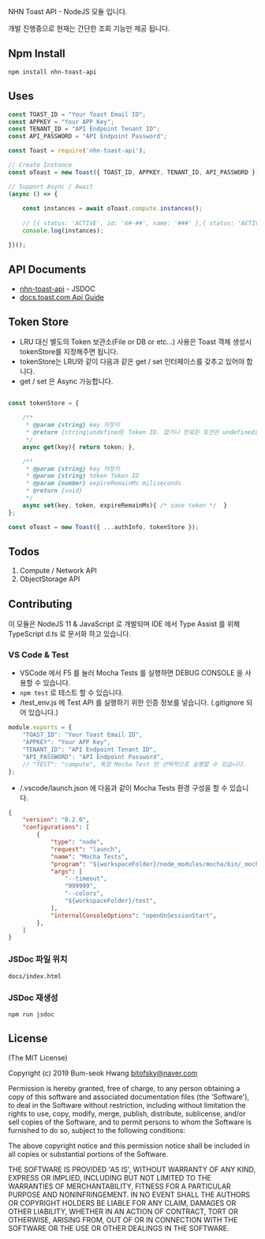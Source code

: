 NHN Toast API - NodeJS 모듈 입니다.

개발 진행중으로 현재는 간단한 조회 기능만 제공 됩니다.

## Npm Install
    npm install nhn-toast-api

## Uses
``` javascript
const TOAST_ID = "Your Toast Email ID";
const APPKEY = "Your APP Key";
const TENANT_ID = "API Endpoint Tenant ID";
const API_PASSWORD = "API Endpoint Password";

const Toast = require('nhn-toast-api');

// Create Instance
const oToast = new Toast({ TOAST_ID, APPKEY, TENANT_ID, API_PASSWORD });

// Support Async / Await
(async () => {
    
    const instances = await oToast.compute.instances();
    
    // [{ status: 'ACTIVE', id: '6#-##', name: '###' },{ status: 'ACTIVE', id: 'd#-##', name: '###' }]
    console.log(instances);

})();
```

## API Documents
* [nhn-toast-api](https://bitofsky.github.io/nhn-toast-api) - JSDOC
* [docs.toast.com Api Guide](https://docs.toast.com/ko/Compute/Instance/ko/api-guide/)

## Token Store
 - LRU 대신 별도의 Token 보관소(File or DB or etc...) 사용은 Toast 객체 생성시 tokenStore를 지정해주면 됩니다.
 - tokenStore는 LRU와 같이 다음과 같은 get / set 인터페이스를 갖추고 있어야 합니다.
 - get / set 은 Async 가능합니다.

``` javascript

const tokenStore = {

    /**
     * @param {string} key 저장키
     * @return {string|undefined} Token ID. 없거나 만료된 토큰은 undefined를 반환합니다.
     */
    async get(key){ return token; },

    /**
     * @param {string} key 저장키
     * @param {string} token Token ID
     * @param {number} expireRemainMs miliseconds
     * @return {void}
     */
    async set(key, token, expireRemainMs){ /* save token */  }
};

const oToast = new Toast({ ...authInfo, tokenStore });
```


## Todos
1. Compute / Network API
1. ObjectStorage API

## Contributing

이 모듈은 NodeJS 11 & JavaScript 로 개발되며 IDE 에서 Type Assist 를 위해 TypeScript d.ts 로 문서화 하고 있습니다.

### VS Code & Test

* VSCode 에서 F5 를 눌러 Mocha Tests 를 실행하면 DEBUG CONSOLE 을 사용할 수 있습니다.
* ``` npm test ``` 로 테스트 할 수 있습니다.
* /test_env.js 에 Test API 를 실행하기 위한 인증 정보를 넣습니다. (.gitignore 되어 있습니다.)

``` javascript
module.exports = {
    "TOAST_ID": "Your Toast Email ID",
    "APPKEY": "Your APP Key",
    "TENANT_ID": "API Endpoint Tenant ID",
    "API_PASSWORD": "API Endpoint Password",
    // "TEST": "compute", 특정 Mocha Test 만 선택적으로 실행할 수 있습니다.
};
```

* /.vscode/launch.json 에 다음과 같이 Mocha Tests 환경 구성을 할 수 있습니다.
    
``` json
{
    "version": "0.2.0",
    "configurations": [
        {
            "type": "node",
            "request": "launch",
            "name": "Mocha Tests",
            "program": "${workspaceFolder}/node_modules/mocha/bin/_mocha",
            "args": [
                "--timeout",
                "999999",
                "--colors",
                "${workspaceFolder}/test",
            ],
            "internalConsoleOptions": "openOnSessionStart",
        },
    ]
}
```

### JSDoc 파일 위치
    docs/index.html

### JSDoc 재생성
    npm run jsdoc

## License
(The MIT License)

Copyright (c) 2019 Bum-seok Hwang bitofsky@naver.com

Permission is hereby granted, free of charge, to any person obtaining a copy of this software and associated documentation files (the 'Software'), to deal in the Software without restriction, including without limitation the rights to use, copy, modify, merge, publish, distribute, sublicense, and/or sell copies of the Software, and to permit persons to whom the Software is furnished to do so, subject to the following conditions:

The above copyright notice and this permission notice shall be included in all copies or substantial portions of the Software.

THE SOFTWARE IS PROVIDED 'AS IS', WITHOUT WARRANTY OF ANY KIND, EXPRESS OR IMPLIED, INCLUDING BUT NOT LIMITED TO THE WARRANTIES OF MERCHANTABILITY, FITNESS FOR A PARTICULAR PURPOSE AND NONINFRINGEMENT. IN NO EVENT SHALL THE AUTHORS OR COPYRIGHT HOLDERS BE LIABLE FOR ANY CLAIM, DAMAGES OR OTHER LIABILITY, WHETHER IN AN ACTION OF CONTRACT, TORT OR OTHERWISE, ARISING FROM, OUT OF OR IN CONNECTION WITH THE SOFTWARE OR THE USE OR OTHER DEALINGS IN THE SOFTWARE.
